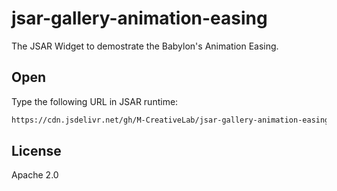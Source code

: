 # jsar-gallery-animation-easing

The JSAR Widget to demostrate the Babylon's Animation Easing.

## Open

Type the following URL in JSAR runtime:

```sh
https://cdn.jsdelivr.net/gh/M-CreativeLab/jsar-gallery-animation-easing@main/main.xsml
```

## License

Apache 2.0

